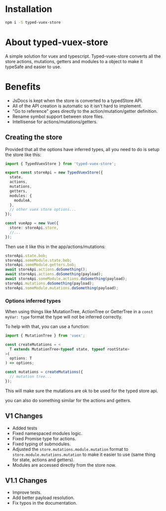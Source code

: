 # Installation

```bash
npm i -S typed-vuex-store
```

# About typed-vuex-store

A simple solution for vuex and typescript. Typed-vuex-store converts all the store actions, mutations, getters and modules to a object to make it typeSafe and easier to use.

# Benefits

- JsDocs is kept when the store is converted to a typedStore API.
- All of the API creation is automatic so it isn't hard to implement.
- "Go to reference" goes directly to the action/mutation/getter definition.
- Rename symbol support between store files.
- Intellisense for actions/mutations/getters.

## Creating the store

Provided that all the options have inferred types, all you need to do is setup the store like this:

```typescript
import { TypedVuexStore } from 'typed-vuex-store';

export const storeApi = new TypedVuexStore({
  state,
  actions,
  mutations,
  getters,
  modules: {
    moduleA,
  },
  // other vuex store options...
});

const vueApp = new Vue({
  store: storeApi.store,
  //...
});
```

Then use it like this in the app/actions/mutations:

```typescript
storeApi.state.bob;
storeApi.someModule.state.bob;
storeApi.someModule.getters.bob;
await storeApi.actions.doSomething();
await storeApi.actions.doSomething(payload);
await storeApi.someModule.actions.doSomething(payload);
storeApi.mutations.doSomething(payload);
storeApi.someModule.mutations.doSomething(payload);
```

### Options inferred types

When using things like MutationTree, ActionTree or GetterTree in a `const myVar: type` format the type will not be inferred correctly.

To help with that, you can use a function:

```typescript
import { MutationTree } from 'vuex';

const createMutations = <
  T extends MutationTree<typeof state, typeof rootState>
>(
  options: T
) => options;

const mutations = createMutations({
  // mutation tree...
});
```

This will make sure the mutations are ok to be used for the typed store api.

you can also do something similar for the actions and getters.

## V1 Changes

- Added tests
- Fixed namespaced modules logic.
- Fixed Promise type for actions.
- Fixed typing of submodules.
- Adjusted the `store.mutations.module.mutation` format to `store.module.mutations.mutation` to make it easier to use (same thing for state, actions and getters).
- Modules are accessed directly from the store now.

## V1.1 Changes

- Improve tests.
- Add better payload resolution.
- Fix typos in the documentation.
